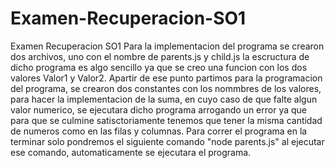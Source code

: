 # Examen-Recuperacion-SO1
Examen Recuperacion SO1
Para la implementacion del programa se crearon dos archivos, uno con el nombre de parents.js y child.js la escructura de dicho programa es algo sencillo ya que se creo una funcion con los dos valores Valor1 y Valor2.
Apartir de ese punto partimos para la programacion del programa, se crearon dos constantes con los nommbres de los valores, para hacer la implementacion de la suma, en cuyo caso de que falte algun valor numerico, se ejecutara dicho programa arrogando un error ya que para que se culmine satisctoriamente tenemos que tener la misma cantidad de numeros como en las filas y columnas.
Para correr el programa en la terminar solo pondremos el siguiente comando "node parents.js" al ejecutar ese comando, automaticamente se ejecutara el programa.
